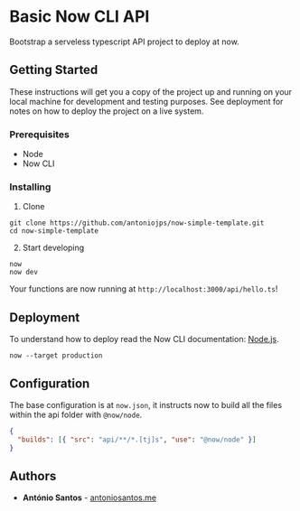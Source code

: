 # Basic Now CLI API

Bootstrap a serveless typescript API project to deploy at now.

## Getting Started

These instructions will get you a copy of the project up and running on your local machine for development and testing purposes. See deployment for notes on how to deploy the project on a live system.

### Prerequisites

- Node
- Now CLI

### Installing

1. Clone

```
git clone https://github.com/antoniojps/now-simple-template.git
cd now-simple-template
```

2. Start developing

```
now
now dev
```

Your functions are now running at `http://localhost:3000/api/hello.ts`!

## Deployment

To understand how to deploy read the Now CLI documentation: [Node.js](https://vercel.com/docs/v2/introduction).

```
now --target production
```

## Configuration

The base configuration is at `now.json`, it instructs now to build all the files within the api folder with `@now/node`.

```json
{
  "builds": [{ "src": "api/**/*.[tj]s", "use": "@now/node" }]
}
```

## Authors

- **António Santos** - [antoniosantos.me](https://antoniosantos.me)

